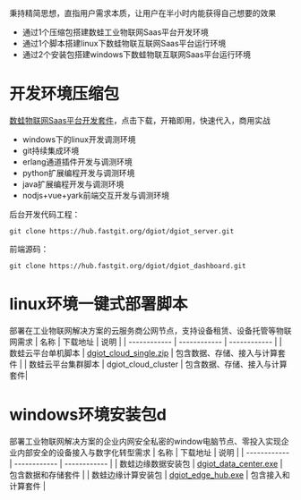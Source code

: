  秉持精简思想，直指用户需求本质，让用户在半小时内能获得自己想要的效果

 - 通过1个压缩包搭建数蛙工业物联网Saas平台开发环境
 - 通过1个脚本搭建linux下数蛙物联互联网Saas平台运行环境
 - 通过2个安装包搭建windows下数蛙物联互联网Saas平台运行环境

 
# 开发环境压缩包
   [ 数蛙物联网Saas平台开发套件](http://dgiot-1253666439.cos.ap-shanghai-fsi.myqcloud.com/dgiot/deploy/dgiot_develop_tools.zip)，点击下载，开箱即用，快速代入，商用实战
  - windows下的linux开发调测环境
  - git持续集成环境
  - erlang通道插件开发与调测环境
  - python扩展编程开发与调测环境
  - java扩展编程开发与调测环境
  - nodjs+vue+yark前端交互开发与调测环境

 
 后台开发代码工程：
 
 ```
 git clone https://hub.fastgit.org/dgiot/dgiot_server.git
 ```
 
 前端源码：
 ```
 git clone https://hub.fastgit.org/dgiot/dgiot_dashboard.git
 ```
  
# linux环境一键式部署脚本
部署在工业物联网解决方案的云服务商公网节点，支持设备租赁、设备托管等物联网需求
| 名称 | 下载地址 | 说明   |
| ------------ | ------------ | ------------ |
|  数蛙云平台单机脚本 |  [dgiot_cloud_single.zip](http://dgiot-1253666439.cos.ap-shanghai-fsi.myqcloud.com/dgiot/deploy/dgiot_cloud_single.zip) |  包含数据、存储、接入与计算套件 |
|  数蛙云平台集群脚本 |  dgiot_cloud_cluster |  包含数据、存储、接入与计算套件|

# windows环境安装包d
部署工业物联网解决方案的企业内网安全私密的window电脑节点、零投入实现企业内部安全的设备接入与数字化转型需求
 | 名称 | 下载地址 | 说明   |
| ------------ | ------------ | ------------ |
|  数蛙边缘数据安装包 |  [dgiot_data_center.exe](http://dgiot-1253666439.cos.ap-shanghai-fsi.myqcloud.com/dgiot/deploy/dgiot_data_center.exe) |  包含数据和存储套件 |
|  数蛙边缘计算安装包 |  [dgiot_edge_hub.exe](http://dgiot-1253666439.cos.ap-shanghai-fsi.myqcloud.com/dgiot/deploy/dgiot_edge_hub.exe) |  包含接入和计算套件 |

